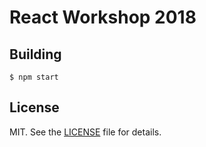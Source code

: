 # React Workshop 2018

## Building

	$ npm start

## License

MIT. See the [LICENSE](https://github.com/Temoto-kun/react-workshop-2018/blob/master/LICENSE) file for details.
